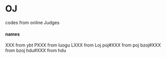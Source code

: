 # OJ
codes
from online Judges
#### names
XXX from ybt
PXXX from luogu
LXXX from Loj
poj#XXX from poj
bzoj#XXX from bzoj
hdu#XXX from hdu
